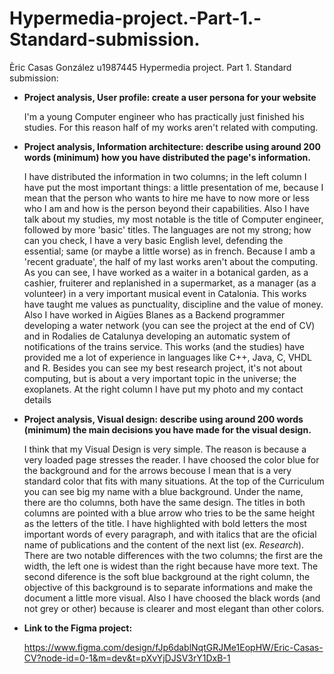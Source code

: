 # Hypermedia-project.-Part-1.-Standard-submission. 
Èric Casas González u1987445
Hypermedia project. Part 1. Standard submission:

- **Project analysis, User profile: create a user persona for your website**

  I'm a young Computer engineer who has practically just finished his studies. For this reason half of my works aren't related with computing.

- **Project analysis, Information architecture: describe using around 200 words (minimum) how you have distributed the page's information.**

  I have distributed the information in two columns; in the left column I have put the most important things: a little presentation of me, because I mean that the person who wants to hire me have to now more or less who I am and how is the person beyond their capabilities.
  Also I have talk about my studies, my most notable is the title of Computer engineer, followed by more 'basic' titles.
  The languages are not my strong; how can you check, I have a very basic English level, defending the essential; same (or maybe a little worse) as in french.
  Because I amb a 'recent graduate', the half of my last works aren't about the computing. As you can see, I have worked as a waiter in a botanical garden, as a cashier, fruiterer and replanished in a supermarket, as a manager (as a volunteer) in a very important musical event in Catalonia. This works have taught me values as punctuality, discipline and the value of money.
  Also I have worked in Aigües Blanes as a Backend programmer developing a water network (you can see the project at the end of CV) and in Rodalies de Catalunya developing an automatic system of notifications of the trains service.
  This works (and the studies) have provided me a lot of experience in languages like C++, Java, C, VHDL and R.
  Besides you can see my best research project, it's not about computing, but is about a very important topic in the universe; the exoplanets. 
  At the right column I have put my photo and my contact details

- **Project analysis, Visual design: describe using around 200 words (minimum) the main decisions you have made for the visual design.**

  I think that my Visual Design is very simple. The reason is because a very loaded page stresses the reader. I have choosed the color blue for the background and for the arrows becouse I mean that is a very standard color that fits with many situations.
  At the top of the Curriculum you can see big my name with a blue background. Under the name, there are tho columns, both have the same design. The titles in both columns are pointed with a blue arrow who tries to be the same height as the letters of the title. I have highlighted with bold letters the most important words of every paragraph, and with italics that are the oficial name of publications and the content of the next list (ex. _Research_). 
  There are two notable differences with the two columns; the first are the width, the left one is widest than the right because have more text. The second diference is the soft blue background at the right column, the objective of this background is to separate informations and make the document a little more visual.
  Also I have choosed the black words (and not grey or other) because is clearer and most elegant than other colors.

- **Link to the Figma project:**

  https://www.figma.com/design/fJp6dablNqtGRJMe1EopHW/Eric-Casas-CV?node-id=0-1&m=dev&t=pXvYjDJSV3rY1DxB-1
